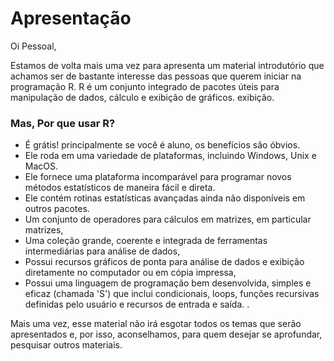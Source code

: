 # Apresentação

Oi Pessoal,

Estamos de volta mais uma vez para apresenta um material introdutório que achamos ser de bastante interesse das pessoas que querem iniciar na programação R. R é um conjunto integrado de pacotes úteis para manipulação de dados, cálculo e exibição de gráficos.
exibição.
 
### Mas, Por que usar R?

+ É grátis! principalmente se você é aluno, os benefícios são óbvios.
+ Ele roda em uma variedade de plataformas, incluindo Windows, Unix e MacOS.
+ Ele fornece uma plataforma incomparável para programar novos métodos estatísticos de maneira fácil e direta.
+ Ele contém rotinas estatísticas avançadas ainda não disponíveis em outros pacotes.
+ Um conjunto de operadores para cálculos em matrizes, em particular matrizes,
+ Uma coleção grande, coerente e integrada de ferramentas intermediárias para análise de dados,
+ Possui recursos gráficos de ponta para análise de dados e exibição diretamente no computador ou em cópia impressa,
+ Possui uma linguagem de programação bem desenvolvida, simples e eficaz (chamada 'S') que inclui
condicionais, loops, funções recursivas definidas pelo usuário e recursos de entrada e saída. .

Mais uma vez, esse material não irá esgotar todos os temas que serão apresentados e, por isso, aconselhamos, para quem desejar se aprofundar, pesquisar outros materiais.
